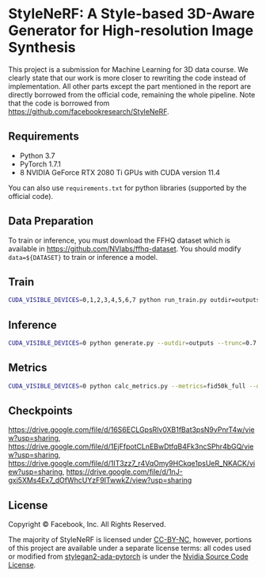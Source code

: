 # StyleNeRF: A Style-based 3D-Aware Generator for High-resolution Image Synthesis </sub>

This project is a submission for Machine Learning for 3D data course. We clearly state that our work is more closer to rewriting the code instead of implementation. All other parts except the part mentioned in the report are directly borrowed from the official code, remaining the whole pipeline. Note that the code is borrowed from https://github.com/facebookresearch/StyleNeRF. 

## Requirements
* Python 3.7
* PyTorch 1.7.1
* 8 NVIDIA GeForce RTX 2080 Ti GPUs with CUDA version 11.4

You can also use `requirements.txt` for python libraries (supported by the official code).

## Data Preparation
To train or inference, you must download the FFHQ dataset which is available in https://github.com/NVlabs/ffhq-dataset. You should modify `data=${DATASET}` to train or inference a model.

## Train
```bash
CUDA_VISIBLE_DEVICES=0,1,2,3,4,5,6,7 python run_train.py outdir=outputs data=${DATASET} spec=paper256 model=stylenerf_ffhq
```

## Inference
```bash
CUDA_VISIBLE_DEVICES=0 python generate.py --outdir=outputs --trunc=0.7 --seeds=${SEEDS} --network=${CHECKPOINT_PATH} --render-program="rotation_camera"
```

## Metrics
```bash
CUDA_VISIBLE_DEVICES=0 python calc_metrics.py --metrics=fid50k_full --data=${DATASET} --mirror=1 --network=${CHECKPOINT_PATH}
```

## Checkpoints
https://drive.google.com/file/d/16S6ECLGpsRlv0XB1fBat3psN9vPnrT4w/view?usp=sharing, https://drive.google.com/file/d/1EjFfpotCLnEBwDtfqB4Fk3ncSPhr4bGQ/view?usp=sharing, https://drive.google.com/file/d/1IT3zz7_r4VqOmy9HCkqe1psUeR_NKACK/view?usp=sharing, https://drive.google.com/file/d/1nJ-gxi5XMs4Ex7_dOfWhcUYzF9ITwwkZ/view?usp=sharing

## License
Copyright &copy; Facebook, Inc. All Rights Reserved.

The majority of StyleNeRF is licensed under [CC-BY-NC](https://creativecommons.org/licenses/by-nc/4.0/), however, portions of this project are available under a separate license terms: all codes used or modified from [stylegan2-ada-pytorch](https://github.com/NVlabs/stylegan2-ada-pytorch) is under the [Nvidia Source Code License](https://nvlabs.github.io/stylegan2-ada-pytorch/license.html).